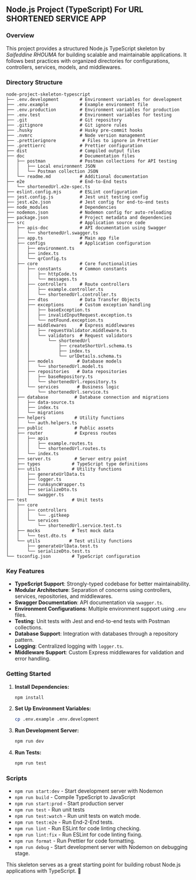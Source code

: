 ## Node.js Project (TypeScript) For URL SHORTENED SERVICE APP

### Overview

This project provides a structured Node.js TypeScript skeleton by _Saifeddine RHOUMA_ for building scalable and maintainable applications. It follows best practices with organized directories for configurations, controllers, services, models, and middlewares.

### Directory Structure

```
node-project-skeleton-typescript
├── .env.development        # Environment variables for development
├── .env.example            # Example environment file
├── .env.production         # Environment variables for production
├── .env.test               # Environment variables for testing
├── .git                    # Git repository
├── .gitignore              # Git ignore rules
├── .husky                  # Husky pre-commit hooks
├── .nvmrc                  # Node version management
├── .prettierignore          # Files to ignore in Prettier
├── .prettierrc             # Prettier configuration
├── dist                    # Compiled output files
├── doc                     # Documentation files
│   ├── postman             # Postman collections for API testing
│   │   ├── Local environment JSON
│   │   └── Postman collection JSON
│   └── readme.md           # Additional documentation
├── e2e                     # End-to-End tests
│   └── shortenedUrl.e2e-spec.ts
├── eslint.config.mjs       # ESLint configuration
├── jest.config.js          # Jest unit testing config
├── jest.e2e.json           # Jest config for end-to-end tests
├── node_modules            # Dependencies
├── nodemon.json            # Nodemon config for auto-reloading
├── package.json            # Project metadata and dependencies
├── src                     # Application source code
│   ├── apis-doc            # API documentation using Swagger
│   │   └── shortenedUrl.swagger.ts
│   ├── app.ts              # Main app file
│   ├── configs             # Application configuration
│   │   ├── environment.ts
│   │   ├── index.ts
│   │   └── qrConfig.ts
│   ├── core                # Core functionalities
│   │   ├── constants       # Common constants
│   │   │   ├── httpCode.ts
│   │   │   └── messages.ts
│   │   ├── controllers     # Route controllers
│   │   │   ├── example.controller.ts
│   │   │   └── shortenedUrl.controller.ts
│   │   ├── dtos            # Data Transfer Objects
│   │   ├── exceptions      # Custom exception handling
│   │   │   ├── baseException.ts
│   │   │   ├── invalidInputRequest.exception.ts
│   │   │   └── notFound.exception.ts
│   │   ├── middlewares     # Express middlewares
│   │   │   ├── requestValidator.middleware.ts
│   │   │   └── validators  # Request validators
│   │   │       └── shortenedUrl
│   │   │           ├── createShortUrl.schema.ts
│   │   │           ├── index.ts
│   │   │           └── urlDetails.schema.ts
│   │   ├── models         # Database models
│   │   │   └── shortenedUrl.model.ts
│   │   ├── repositories   # Data repositories
│   │   │   ├── baseRepository.ts
│   │   │   └── shortenedUrl.repository.ts
│   │   └── services       # Business logic
│   │       └── shortenedUrl.service.ts
│   ├── database          # Database connection and migrations
│   │   ├── data-source.ts
│   │   ├── index.ts
│   │   └── migrations
│   ├── helpers           # Utility functions
│   │   └── auth.helpers.ts
│   ├── public            # Public assets
│   ├── router            # Express routes
│   │   ├── apis
│   │   │   ├── example.routes.ts
│   │   │   └── shortenedUrl.routes.ts
│   │   └── index.ts
│   ├── server.ts         # Server entry point
│   ├── types            # TypeScript type definitions
│   ├── utils            # Utility functions
│   │   ├── generateUrlData.ts
│   │   ├── logger.ts
│   │   ├── runAsyncWrapper.ts
│   │   ├── serializeDto.ts
│   │   └── swagger.ts
├── test                 # Unit tests
│   ├── core
│   │   ├── controllers
│   │   │   └── .gitkeep
│   │   └── services
│   │       └── shortenedUrl.service.test.ts
│   ├── mocks            # Test mock data
│   │   └── test.dto.ts
│   └── utils           # Test utility functions
│       ├── generateUrlData.test.ts
│       └── serializeDto.test.ts
└── tsconfig.json        # TypeScript configuration
```

### Key Features

- **TypeScript Support**: Strongly-typed codebase for better maintainability.
- **Modular Architecture**: Separation of concerns using controllers, services, repositories, and middlewares.
- **Swagger Documentation**: API documentation via `swagger.ts`.
- **Environment Configurations**: Multiple environment support using `.env` files.
- **Testing**: Unit tests with Jest and end-to-end tests with Postman collections.
- **Database Support**: Integration with databases through a repository pattern.
- **Logging**: Centralized logging with `logger.ts`.
- **Middleware Support**: Custom Express middlewares for validation and error handling.

### Getting Started

1. **Install Dependencies:**
   ```sh
   npm install
   ```
2. **Set Up Environment Variables:**
   ```sh
   cp .env.example .env.development
   ```
3. **Run Development Server:**
   ```sh
   npm run dev
   ```
4. **Run Tests:**
   ```sh
   npm run test
   ```

### Scripts

- `npm run start:dev` - Start development server with Nodemon
- `npm run build` - Compile TypeScript to JavaScript
- `npm run start:prod` - Start production server
- `npm run test` - Run unit tests
- `npm run test:watch` - Run unit tests on watch mode.
- `npm run test:e2e` - Run End-2-End tests.
- `npm run lint` - Run ESLint for code linting checking.
- `npm run lint:fix` - Run ESLint for code linting fixing.
- `npm run format` - Run Prettier for code formatting.
- `npm run debug` - Start development server with Nodemon on debugging stage.

This skeleton serves as a great starting point for building robust Node.js applications with TypeScript. 🚀
